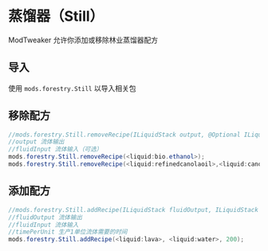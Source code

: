# 蒸馏器（Still）

ModTweaker 允许你添加或移除林业蒸馏器配方

## 导入
使用 `mods.forestry.Still` 以导入相关包

## 移除配方

```JAVA
//mods.forestry.Still.removeRecipe(ILiquidStack output, @Optional ILiquidStack fluidInput);
//output 流体输出
//fluidInput 流体输入（可选）
mods.forestry.Still.removeRecipe(<liquid:bio.ethanol>);
mods.forestry.Still.removeRecipe(<liquid:refinedcanolaoil>,<liquid:canolaoil>);
```


## 添加配方

```JAVA
//mods.forestry.Still.addRecipe(ILiquidStack fluidOutput, ILiquidStack fluidInput, int timePerUnit);
//fluidOutput 流体输出
//fluidInput 流体输入
//timePerUnit 生产1单位流体需要的时间
mods.forestry.Still.addRecipe(<liquid:lava>, <liquid:water>, 200);
```

